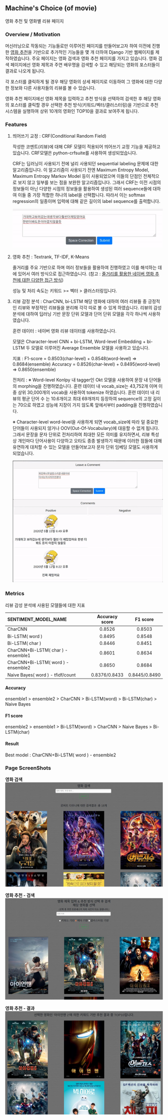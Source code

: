## Machine's Choice (of movie)

영화 추천 및 영화별 리뷰 페이지

### Overview / Motivation

머신러닝으로 작동되는 기능들로만 이루어진 페이지를 만들어보고자 하여 이전에 진행한
[영화 추천](https://github.com/jbose038/naver-movie-recommendation)을 기반으로 추가적인 기능들을 몇 개 더하여 Django 기반 웹페이지를 제작하였습니다.
주요 페이지는 영화 검색과 영화 추천 페이지를 가지고 있습니다.
영화 검색 페이지에선 영화 제목과 주연 배우명을 검색할 수 있고 해당되는 영화의 포스터들이 결과로 나오게 됩니다.

각 포스터를 클릭하게 될 경우 해당 영화의 상세 페이지로 이동하여 그 영화에 대한 다양한 정보와 다른 사용자들의 리뷰를 볼 수 있습니다.

영화 추천 페이지에선 영화 제목을 입력하고 추천 방식을 선택하여 검색한 후 해당 영화의 포스터를 클릭할 경우 선택한 추천 방식(키워드/벡터/클러스터링)을 기반으로 추천 시스템을 실행하여 상위 10개의 영화인 TOP10을 결과로 보여주게 됩니다.

### Features

1. 띄어쓰기 교정 : CRF(Conditional Random Field)

   작성한 코멘트(리뷰)에 대해 CRF 모델이 적용되어 띄어쓰기 교정 기능을 제공하고 있습니다.
   CRF모델은 python-crfsuite를 사용하여 생성되었습니다.

   CRF는 딥러닝이 사용되기 전에 널리 사용되던 sequential labeling 문제에 대한 알고리즘입니다.
   이 알고리즘이 사용되기 전엔 Maximum Entropy Model, Maximum Entropy Markov Model 등이 사용되었으며 이들의 단점인 전체적으로 보지 않고 일부를 보는 점을 보완한 알고리즘입니다.
   그래서 CRF는 이전 시점의 정보들이 아닌 다양한 시점의 정보들을 활용하여 생성된 여러 sequence들에 대하여 이들 중 가장 적합한 하나의 label을 선택합니다.
   따라서 이는 softmax regression의 일종이며 입력에 대해 같은 길이의 label sequence를 출력합니다.

   ![crf](./readme/correction.gif)

   

2. 영화 추천 : Textrank, TF-IDF, K-Means

   줄거리를 주요 기반으로 하며 여러 정보들을 활용하여 진행하였고 이를 해석하는 데에 있어서
   여러 방식으로 접근하였습니다.
   (참고 : [줄거리를 활용한 네이버 영화 추천에 대한 다양한 접근 방식](https://github.com/jbose038/naver-movie-recommendation))

   성능 및 처리 속도는 키워드 >= 벡터 > 클러스터링입니다.

   

3. 리뷰 감정 분석 : CharCNN, bi-LSTM
   해당 영화에 대하여 여러 리뷰들 중 긍정적인 리뷰와 부정적인 리뷰들을 분리해
   각각 따로 볼 수 있게 하였습니다.
   리뷰의 감성 분석에 대하여 딥러닝 기반 문장 단위 모델과 단어 단위 모델을 각각 하나씩 사용하였습니다.

   훈련 데이터 : 네이버 영화 리뷰 데이터를 사용하였습니다.

   모델은 Character-level CNN + bi-LSTM, Word-level Embedding + bi-LSTM 두 모델로 이루어진 Average Ensemble 모델을 사용하고 있습니다.

   지표 :
   F1-score = 0.8503(char-level) + 0.8548(word-level) => 0.8684(ensemble)
   Accuracy = 0.8526(char-level) + 0.8495(word-level) => 0.8650(ensemble)

   전처리 :
   ※ Word-level
   Konlpy 내 tagger인 Okt 모델을 사용하여 문장 내 단어들의 morphing을 진행하였습니다.
   훈련 데이터 내 vocab_size는 43,752개 이며 이 중 상위 30,000개의 vocab을 사용하여 tokenize 하였습니다.
   훈련 데이터 내 리뷰의 평균 단어 수 는 10.6개이고 최대 69개까지 등장하여 sequence의 고정 길이는 70으로 하였고 성능에 지장이 가지 않도록 앞에서부터 padding을 진행하였습니다.

   ※ Character-level
   word-level을 사용하게 되면 vocab_size에 따라 덜 중요한 단어들이 사용되지 않거나 OOV(Out-Of-Vocabulary)에 대응할 수 없게 됩니다.
   그래서 문장을 문자 단위로 전처리하여 최대한 모든 의미를 유지하면서, 리뷰 특성상 개인마다 단어사용이 다양하고 오타도 종종 발생하기 때문에 이러한 점들에 대해 유연하게 대처할 수 있는 모델을 만들어보고자
   문자 단위 임베딩 모델도 사용하게 되었습니다.

   <img src="./readme/sentiment.gif" alt="sentiment" style="zoom: 80%;" />

### Metrics

리뷰 감성 분석에 사용된 모델들에 대한 지표

| SENTIMENT_MODEL_NAME                | Accuracy score |   F1 score    |
| :---------------------------------- | :------------: | :-----------: |
| CharCNN                             |     0.8526     |    0.8503     |
| Bi-LSTM( word )                     |     0.8495     |    0.8548     |
| Bi-LSTM( char )                     |     0.8446     |    0.8451     |
| CharCNN+Bi-LSTM( char ) - ensemble1 |     0.8601     |    0.8634     |
| CharCNN+Bi-LSTM( word ) - ensemble2 |     0.8650     |    0.8684     |
| Naive Bayes( word ) - tfidf/count   | 0.8376/0.8433  | 0.8445/0.8490 |

#### Accuracy

ensemble1 > ensemble2 > CharCNN > Bi-LSTM(word) > Bi-LSTM(char) > Naive Bayes

#### F1 score

ensemble2 > ensemble1 > Bi-LSTM(word) > CharCNN > Naive Bayes > Bi-LSTM(char)

#### Result

Best model : CharCNN+Bi-LSTM( word ) - ensemble2

### Page ScreenShots

<b>영화 검색</b>
<img src="./readme/search.JPG" alt="search" style="zoom: 50%;" />

<b>영화 추천 - 검색</b>
<img src="./readme/recomm_search.JPG" alt="recomm_search" style="zoom: 50%;" />

<b>영화 추천 - 결과</b>
<img src="./readme/recomm_k.JPG" alt="recomm_k" style="zoom: 50%;" />

